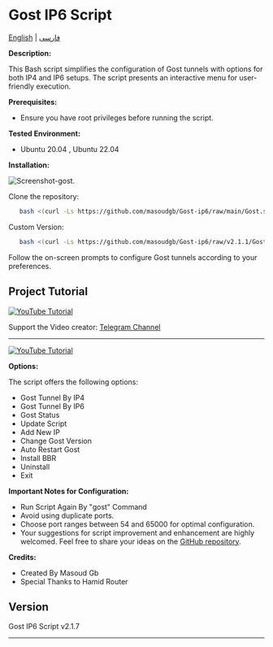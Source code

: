 # Gost IP6 Script

[English](README.md) | [فارسی](README-Fa.md)

**Description:**

This Bash script simplifies the configuration of Gost tunnels with options for both IP4 and IP6 setups. The script presents an interactive menu for user-friendly execution.


**Prerequisites:**

- Ensure you have root privileges before running the script.

**Tested Environment:**

- Ubuntu 20.04 , Ubuntu 22.04

**Installation:**

![Screenshot-gost](https://github.com/masoudgb/Gost-ip6/assets/87688187/89865918-5e27-43d9-9c7b-de283a767424).



Clone the repository:

```bash
   bash <(curl -Ls https://github.com/masoudgb/Gost-ip6/raw/main/Gost.sh)
   ```

Custom Version: 

```bash
   bash <(curl -Ls https://github.com/masoudgb/Gost-ip6/raw/v2.1.1/Gost.sh)
   ```

Follow the on-screen prompts to configure Gost tunnels according to your preferences.


## Project Tutorial

[![YouTube Tutorial](https://img.youtube.com/vi/LJYVWH8GyKM/0.jpg)](https://youtu.be/LJYVWH8GyKM)

Support the Video creator: [Telegram Channel](https://t.me/+2S96GjBZJ1cxYzVk)

---

[![YouTube Tutorial](https://img.youtube.com/vi/Qlz61mlkQ5A/0.jpg)](https://youtu.be/Qlz61mlkQ5A)


**Options:**

The script offers the following options:

- Gost Tunnel By IP4
- Gost Tunnel By IP6
- Gost Status
- Update Script 
- Add New IP
- Change Gost Version
- Auto Restart Gost
- Install BBR
- Uninstall
- Exit


**Important Notes for Configuration:**

- Run Script Again By "gost" Command
- Avoid using duplicate ports.
- Choose port ranges between 54 and 65000 for optimal configuration.
- Your suggestions for script improvement and enhancement are highly welcomed. Feel free to share your ideas on the [GitHub repository](https://github.com/masoudgb/Gost-ip6/issues).


**Credits:**

- Created By Masoud Gb
- Special Thanks to Hamid Router

## Version

Gost IP6 Script v2.1.7

---

